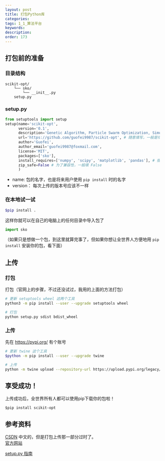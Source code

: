 ```yaml
---
layout: post
title: 打包Python库
categories:
tags: 1_1_算法平台
keywords:
description:
order: 173
---
```


## 打包前的准备


### 目录结构
```
scikit-opt/
    └── sko/
        └── __init__.py
    setup.py
```

### setup.py
```py
from setuptools import setup
setup(name='scikit-opt',
      version='0.1',
      description='Genetic Algorithm, Particle Swarm Optimization, Simulated Annealing, Ant Colony Algorithm in Python',
      url='https://github.com/guofei9987/scikit-opt', # 随意填写，一般是项目的 github 地址
      author='Guofei',
      author_email='guofei9987@foxmail.com',
      license='MIT',
      packages=['sko'],
      install_requires=['numpy', 'scipy', 'matplotlib', 'pandas'], # 指定此包的依赖
      zip_safe=False # 为了兼容性，一般填 False
      )
```
- name: 包的名字，也是将来用户使用 `pip install` 时的名字
- version： 每次上传的版本号应该不一样


### 在本地试一试
```bash
$pip install .
```
这样你就可以在自己的电脑上的任何目录中导入包了
```py
import sko
```

（如果只是想做一个包，到这里就算完事了，但如果你想让全世界人方便地用 `pip install` 安装你的包，看下面）

## 上传

### 打包
打包（官网上的步骤，不过还没试过，我用的上面的方法打包）

```bash
# 更新 setuptools wheel 这两个工具
python3 -m pip install --user --upgrade setuptools wheel

# 打包
python setup.py sdist bdist_wheel
```

### 上传

先在 https://pypi.org/ 有个账号

```bash
# 更新 twine 这个工具
$python -m pip install --user --upgrade twine  

# 上传
python -m twine upload --repository-url https://upload.pypi.org/legacy/ dist/*
```



## 享受成功！
上传成功后，全世界所有人都可以使用pip下载你的包啦！
```
$pip install scikit-opt
```

## 参考资料


[CSDN](https://blog.csdn.net/tlonline/article/details/79751658) 中文的，但是打包上传那一部分过时了。  
[官方网站](https://packaging.python.org/tutorials/packaging-projects/#uploading-your-project-to-pypi)

[setup.py 指南](http://blog.konghy.cn/2018/04/29/setup-dot-py/#part-2bb23566e92e12ab)
